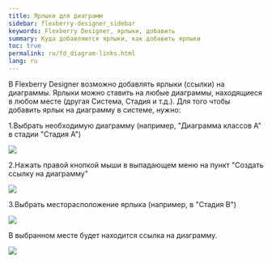 ```yaml
---
title: Ярлыки для диаграмм
sidebar: flexberry-designer_sidebar
keywords: Flexberry Designer, ярлыки, добавить
summary: Куда добавляются ярлыки, как добавить ярлыки
toc: true
permalink: ru/fd_diagram-links.html
lang: ru
---
```


В Flexberry Designer возможно добавлять ярлыки (ссылки) на диаграммы.
Ярлыки можно ставить на любые диаграммы, находящиеся в любом месте (другая Система, Стадия и т.д.).
Для того чтобы добавить ярлык на диаграмму в системе, нужно:

1.Выбрать необходимую диаграмму (например, "Диаграмма классов А" в стадии "Стадия А")

![](/images/pages/products/flexberry-designer/about/diagram-links1.png)

2.Нажать правой кнопкой мыши в выпадающем меню на пункт "Создать ссылку на диаграмму"

![](/images/pages/products/flexberry-designer/about/diagram-links2.png)

3.Выбрать месторасположение ярлыка (например, в "Стадия В")

![](/images/pages/products/flexberry-designer/about/diagram-links3.png)

В выбранном месте будет находится ссылка на диаграмму.

![](/images/pages/products/flexberry-designer/about/diagram-links4.png)

